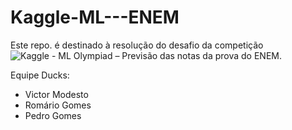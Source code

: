 # Kaggle-ML---ENEM

Este repo. é destinado à resolução do desafio da competição ![Kaggle - ML Olympiad – Previsão das notas da prova do ENEM](https://www.kaggle.com/c/qualityeducation).

Equipe Ducks:
- Victor Modesto
- Romário Gomes
- Pedro Gomes
